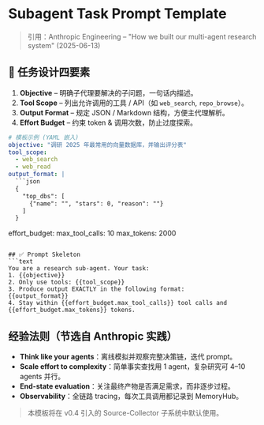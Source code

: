 <!-- status: done -->
# Subagent Task Prompt Template

> 引用：Anthropic Engineering – "How we built our multi-agent research system" (2025-06-13)

## 📌 任务设计四要素  
1. **Objective** – 明确子代理要解决的子问题，一句话内描述。  
2. **Tool Scope** – 列出允许调用的工具 / API（如 `web_search`, `repo_browse`）。  
3. **Output Format** – 规定 JSON / Markdown 结构，方便主代理解析。  
4. **Effort Budget** – 约束 token & 调用次数，防止过度探索。

```yaml
# 模板示例 (YAML 嵌入)
objective: "调研 2025 年最常用的向量数据库，并输出评分表"
tool_scope:
  - web_search
  - web_read
output_format: |
  ```json
  {
    "top_dbs": [
      {"name": "", "stars": 0, "reason": ""}
    ]
  }
  ```
effort_budget:
  max_tool_calls: 10
  max_tokens: 2000
```

## ✅ Prompt Skeleton
```text
You are a research sub-agent. Your task:
1. {{objective}}
2. Only use tools: {{tool_scope}}
3. Produce output EXACTLY in the following format:
{{output_format}}
4. Stay within {{effort_budget.max_tool_calls}} tool calls and {{effort_budget.max_tokens}} tokens.
```

## 经验法则（节选自 Anthropic 实践）
- **Think like your agents**：离线模拟并观察完整决策链，迭代 prompt。
- **Scale effort to complexity**：简单事实查找用 1 agent，复杂研究可 4–10 agents 并行。
- **End-state evaluation**：关注最终产物是否满足需求，而非逐步过程。
- **Observability**：全链路 tracing，每次工具调用都记录到 MemoryHub。

> 本模板将在 v0.4 引入的 Source-Collector 子系统中默认使用。 